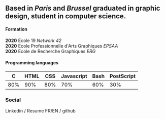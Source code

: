## Based in *Paris* and *Brussel* graduated in **graphic design**, student in **computer science**.
#### Formation
**2020** Ecole 19 _Network 42_<br>
**2020** Ecole Professionnelle d'Arts Graphiques _EPSAA_<br>
**2020** Ecole de Recherche Graphiques _ERG_<br>

#### Programming languages
| C   | HTML | CSS | Javascript | Bash | PostScript |
|-----|------|-----|------------|------|------------|
| 80% | 90%  | 80% | 70%        | 60%  | 30%        |

### Social
Linkedin / Resume FR/EN / github

